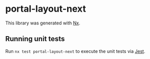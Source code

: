 # portal-layout-next

This library was generated with [Nx](https://nx.dev).

## Running unit tests

Run `nx test portal-layout-next` to execute the unit tests via [Jest](https://jestjs.io).
